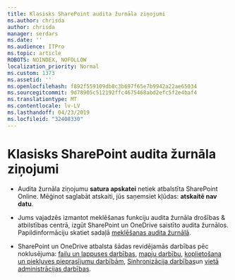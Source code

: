 ```yaml
---
title: Klasisks SharePoint audita žurnāla ziņojumi
ms.author: chrisda
author: chrisda
manager: serdars
ms.date: ''
ms.audience: ITPro
ms.topic: article
ROBOTS: NOINDEX, NOFOLLOW
localization_priority: Normal
ms.custom: 1373
ms.assetid: ''
ms.openlocfilehash: f892f559109db8c3b697f65e7b9942a22ae65034
ms.sourcegitcommit: 9d78905c512192ffc4675468abd2efc5f2e4baf4
ms.translationtype: MT
ms.contentlocale: lv-LV
ms.lasthandoff: 04/23/2019
ms.locfileid: "32408330"
---
```

# <a name="classic-sharepoint-audit-log-reports"></a>Klasisks SharePoint audita žurnāla ziņojumi

- Audita žurnāla ziņojumu **satura apskatei** netiek atbalstīta SharePoint Online. Mēģinot saglabāt atskaiti, jūs saņemsiet kļūdas: **atskaitē nav datu**.

- Jums vajadzēs izmantot meklēšanas funkciju audita žurnāla drošības & atbilstības centrā, izgūt SharePoint un OneDrive saistīto audita žurnālos. Papildinformāciju skatiet sadaļā [meklēšanas audita žurnālā](https://docs.microsoft.com/office365/securitycompliance/search-the-audit-log-in-security-and-compliance#search-the-audit-log).

- SharePoint un OneDrive atbalsta šādas revidējamās darbības pēc noklusējuma: [failu un lappuses darbības](https://docs.microsoft.com/office365/securitycompliance/search-the-audit-log-in-security-and-compliance#file-and-page-activities), [mapju darbību](https://docs.microsoft.com/office365/securitycompliance/search-the-audit-log-in-security-and-compliance#folder-activities), [koplietošana un piekļuves pieprasījumu darbībām](https://docs.microsoft.com/office365/securitycompliance/search-the-audit-log-in-security-and-compliance#sharing-and-access-request-activities), [Sinhronizācija darbības](https://docs.microsoft.com/office365/securitycompliance/search-the-audit-log-in-security-and-compliance#synchronization-activities)un [vietā administrācijas darbības](https://docs.microsoft.com/office365/securitycompliance/search-the-audit-log-in-security-and-compliance#site-administration-activities).
